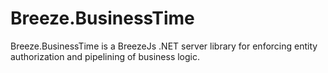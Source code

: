 Breeze.BusinessTime
===================

Breeze.BusinessTime is a BreezeJs .NET server library for enforcing entity authorization and pipelining of business logic.
